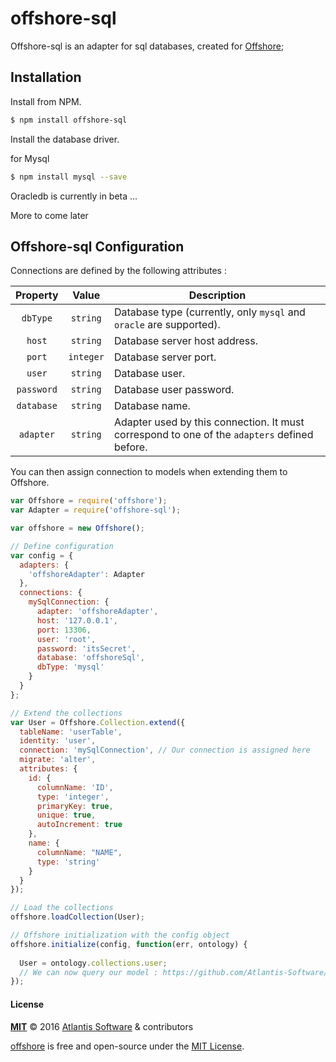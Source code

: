 # offshore-sql

Offshore-sql is an adapter for sql databases, created for [Offshore](https://github.com/Atlantis-Software/offshore);

## Installation

Install from NPM.

```bash
$ npm install offshore-sql
```
Install the database driver.

for Mysql
```bash
$ npm install mysql --save
```

Oracledb is currently in beta ...

More to come later

## Offshore-sql Configuration

Connections are defined by the following attributes :

Property | Value | Description
:---: | :---: | ---
`dbType` | `string` | Database type (currently, only `mysql` and `oracle` are supported).
`host` | `string` | Database server host address.
`port` | `integer` | Database server port.
`user` | `string` | Database user.
`password` | `string` | Database user password.
`database` | `string` | Database name.
`adapter` | `string` | Adapter used by this connection. It must correspond to one of the `adapters` defined before.

You can then assign connection to models when extending them to Offshore.

```javascript
var Offshore = require('offshore');
var Adapter = require('offshore-sql');

var offshore = new Offshore();

// Define configuration
var config = {
  adapters: {
    'offshoreAdapter': Adapter
  },
  connections: {
    mySqlConnection: {
      adapter: 'offshoreAdapter',
      host: '127.0.0.1',
      port: 13306,
      user: 'root',
      password: 'itsSecret',
      database: 'offshoreSql',
      dbType: 'mysql'
    }
  }
};

// Extend the collections
var User = Offshore.Collection.extend({
  tableName: 'userTable',
  identity: 'user',
  connection: 'mySqlConnection', // Our connection is assigned here
  migrate: 'alter',
  attributes: {
    id: {
      columnName: 'ID',
      type: 'integer',
      primaryKey: true,
      unique: true,
      autoIncrement: true
    },
    name: {
      columnName: "NAME",
      type: 'string'
    }
  }
});

// Load the collections
offshore.loadCollection(User);

// Offshore initialization with the config object
offshore.initialize(config, function(err, ontology) {
  
  User = ontology.collections.user;
  // We can now query our model : https://github.com/Atlantis-Software/offshore-docs
});
```

#### License

**[MIT](./LICENSE)**
&copy; 2016
[Atlantis Software](http://www.atlantis-software.net/) & contributors

[offshore](https://github.com/Atlantis-Software/offshore/) is free and open-source under the [MIT License](https://opensource.org/licenses/MIT/).
